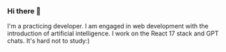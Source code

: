 ### Hi there 👋

I'm a practicing developer. I am engaged in web development with the introduction of artificial intelligence. I work on the React 17 stack and GPT chats. It's hard not to study:)

<!--
**RomanNemercev/RomanNemercev** is a ✨ _special_ ✨ repository because its `README.md` (this file) appears on your GitHub profile.

Here are some ideas to get you started:

- 🔭 I’m currently working on ...
- 🌱 I’m currently learning ...
- 👯 I’m looking to collaborate on ...
- 🤔 I’m looking for help with ...
- 💬 Ask me about ...
- 📫 How to reach me: ...
- 😄 Pronouns: ...
- ⚡ Fun fact: ...
-->
